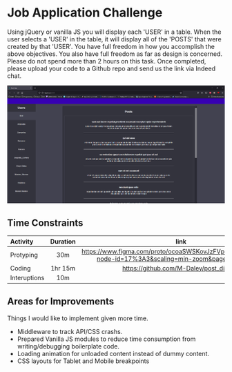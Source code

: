 # Job Application Challenge

Using jQuery or vanilla JS you will display each 'USER' in a table. When the user selects a 'USER' in the table, it will display all of the 'POSTS' that were created by that 'USER'. You have full freedom in how you accomplish the above objectives. You also have full freedom as far as design is concerned. Please do not spend more than 2 hours on this task. Once completed, please upload your code to a Github repo and send us the link via Indeed chat.

![Preview Picture](./readme/preview.png)

## Time Constraints

| Activity     | Duration |                                                    link                                                    |
| :----------- | :------: | :--------------------------------------------------------------------------------------------------------: |
| Protyping    |   30m    | https://www.figma.com/proto/ocoaSWSKovJzFVpqAQGEEO/Untitled?node-id=17%3A3&scaling=min-zoom&page-id=17%3A2 |
| Coding       | 1hr 15m  |                                  https://github.com/M-Daley/post_display                                   |
| Interuptions |   10m    |

## Areas for Improvements

Things I would like to implement given more time.

- Middleware to track API/CSS crashs.
- Prepared Vanilla JS modules to reduce time consumption from writing/debugging boilerplate code.
- Loading animation for unloaded content instead of dummy content.
- CSS layouts for Tablet and Mobile breakpoints
